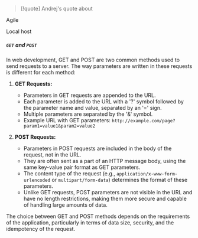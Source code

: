 > [!quote] Andrej's quote about


Agile 

Local host 





##### `GET` and `POST`

In web development, GET and POST are two common methods used to send requests to a server. The way parameters are written in these requests is different for each method:

1. **GET Requests:**
   - Parameters in GET requests are appended to the URL.
   - Each parameter is added to the URL with a '?' symbol followed by the parameter name and value, separated by an '=' sign.
   - Multiple parameters are separated by the '&' symbol.
   - Example URL with GET parameters: `http://example.com/page?param1=value1&param2=value2`

2. **POST Requests:**
   - Parameters in POST requests are included in the body of the request, not in the URL.
   - They are often sent as a part of an HTTP message body, using the same key-value pair format as GET parameters.
   - The content type of the request (e.g., `application/x-www-form-urlencoded` or `multipart/form-data`) determines the format of these parameters.
   - Unlike GET requests, POST parameters are not visible in the URL and have no length restrictions, making them more secure and capable of handling large amounts of data.

The choice between GET and POST methods depends on the requirements of the application, particularly in terms of data size, security, and the idempotency of the request.